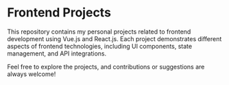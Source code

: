 # Frontend Projects

This repository contains my personal projects related to frontend development using Vue.js and React.js. Each project demonstrates different aspects of frontend technologies, including UI components, state management, and API integrations.

Feel free to explore the projects, and contributions or suggestions are always welcome!
